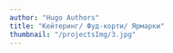 ```yaml
---
author: "Hugo Authors"
title: "Кейтеринг/ Фуд-корти/ Ярмарки"
thumbnail: "/projectsImg/3.jpg"
---
```


